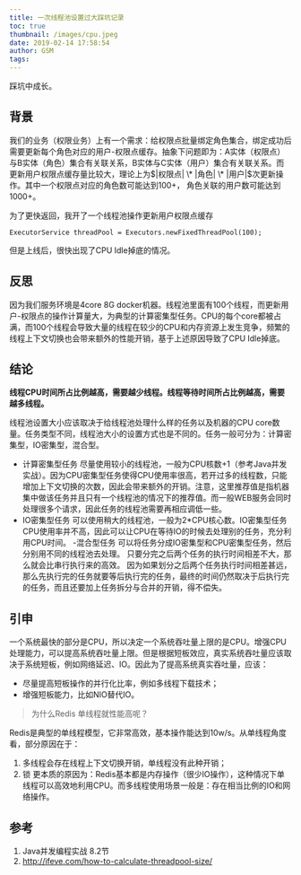 ```yaml
---
title: 一次线程池设置过大踩坑记录
toc: true
thumbnail: /images/cpu.jpeg
date: 2019-02-14 17:58:54
author: GSM
tags:
---
```

踩坑中成长。
<!--more-->
## 背景
我们的业务（权限业务）上有一个需求：给权限点批量绑定角色集合，绑定成功后需要更新每个角色对应的用户-权限点缓存。抽象下问题即为：A实体（权限点）与B实体（角色）集合有关联关系，B实体与C实体（用户）集合有关联关系。而更新用户权限点缓存量比较大，理论上为$|权限点| \* |角色| \* |用户|$次更新操作。其中一个权限点对应的角色数可能达到100+， 角色关联的用户数可能达到1000+。

为了更快返回，我开了一个线程池操作更新用户权限点缓存
```
ExecutorService threadPool = Executors.newFixedThreadPool(100);
```
但是上线后，很快出现了CPU Idle掉底的情况。

## 反思
因为我们服务环境是4core 8G docker机器。线程池里面有100个线程，而更新用户-权限点的操作计算量大，为典型的计算密集型任务。CPU的每个core都被占满，而100个线程会导致大量的线程在较少的CPU和内存资源上发生竞争，频繁的线程上下文切换也会带来额外的性能开销，基于上述原因导致了CPU Idle掉底。

## 结论
**线程CPU时间所占比例越高，需要越少线程。线程等待时间所占比例越高，需要越多线程。**

线程池设置大小应该取决于给线程池处理什么样的任务以及机器的CPU core数量。任务类型不同，线程池大小的设置方式也是不同的。任务一般可分为：计算密集型，IO密集型，混合型。
- 计算密集型任务
  尽量使用较小的线程池，一般为CPU核数+1（参考Java并发实战）。因为CPU密集型任务使得CPU使用率很高，若开过多的线程数，只能增加上下文切换的次数，因此会带来额外的开销。注意，这里推荐值是指机器集中做该任务并且只有一个线程池的情况下的推荐值。而一般WEB服务会同时处理很多个请求，因此任务的线程池需要再相应调低一些。
- IO密集型任务
  可以使用稍大的线程池，一般为2*CPU核心数。IO密集型任务CPU使用率并不高，因此可以让CPU在等待IO的时候去处理别的任务，充分利用CPU时间。
-混合型任务 
  可以将任务分成IO密集型和CPU密集型任务，然后分别用不同的线程池去处理。 只要分完之后两个任务的执行时间相差不大，那么就会比串行执行来的高效。 因为如果划分之后两个任务执行时间相差甚远，那么先执行完的任务就要等后执行完的任务，最终的时间仍然取决于后执行完的任务，而且还要加上任务拆分与合并的开销，得不偿失。

## 引申
一个系统最快的部分是CPU，所以决定一个系统吞吐量上限的是CPU。增强CPU处理能力，可以提高系统吞吐量上限。但是根据短板效应，真实系统吞吐量应该取决于系统短板，例如网络延迟、IO。因此为了提高系统真实吞吐量，应该：
- 尽量提高短板操作的并行化比率，例如多线程下载技术；
- 增强短板能力，比如NIO替代IO。

> 为什么Redis 单线程就性能高呢？

Redis是典型的单线程模型，它非常高效，基本操作能达到10w/s。从单线程角度看，部分原因在于：
1. 多线程会存在线程上下文切换开销，单线程没有此种开销；
2. 锁
更本质的原因为：Redis基本都是内存操作（很少IO操作），这种情况下单线程可以高效地利用CPU。而多线程使用场景一般是：存在相当比例的IO和网络操作。

## 参考
1. Java并发编程实战 8.2节
2. http://ifeve.com/how-to-calculate-threadpool-size/